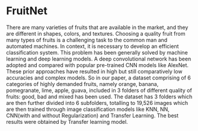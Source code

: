 # FruitNet
There are many varieties of fruits that are available in the market, and they are different in shapes, colors, and textures. Choosing a quality fruit from many types of fruits is a challenging task to the common man and automated machines. In context, it is necessary to develop an efficient classification system. This problem has been generally solved by machine learning and deep learning models. A deep convolutional network has been adopted and compared with popular pre-trained CNN models like AlexNet. These prior approaches have resulted in high but still comparatively low accuracies and complex models. So in our paper, a dataset comprising of 6 categories of highly demanded fruits, namely orange, banana, pomegranate, lime, apple, guava, included in 3 folders of different quality of fruits: good, bad and mixed has been used. The dataset has 3 folders which are then further divided into 6 subfolders, totalling to 19,526 images which are then trained through image classification models like KNN, NN, CNN(with and without Regularization) and Transfer Learning. The best results were obtained by Transfer learning model.
